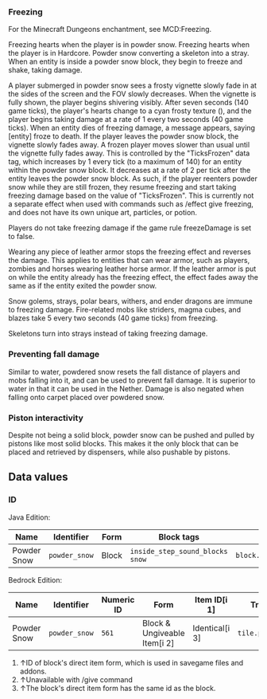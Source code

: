 ### Freezing
For the Minecraft Dungeons enchantment, see MCD:Freezing.

Freezing hearts when the player is in powder snow.
Freezing hearts when the player is in Hardcore.
Powder snow converting a skeleton into a stray.
When an entity is inside a powder snow block, they begin to freeze and shake, taking damage.

A player submerged in powder snow sees a frosty vignette slowly fade in at the sides of the screen and the FOV slowly decreases. When the vignette is fully shown, the player begins shivering visibly. After seven seconds (140 game ticks), the player's hearts change to a cyan frosty texture (), and the player begins taking damage at a rate of 1 every two seconds (40 game ticks). When an entity dies of freezing damage, a message appears, saying [entity] froze to death. If the player leaves the powder snow block, the vignette slowly fades away. A frozen player moves slower than usual until the vignette fully fades away. This is controlled by the "TicksFrozen" data tag, which increases by 1 every tick (to a maximum of 140) for an entity within the powder snow block. It decreases at a rate of 2 per tick after the entity leaves the powder snow block. As such, if the player reenters powder snow while they are still frozen, they resume freezing and start taking freezing damage based on the value of "TicksFrozen". This is currently not a separate effect when used with commands such as /effect give freezing, and does not have its own unique art, particles, or potion.

Players do not take freezing damage if the game rule freezeDamage is set to false.

Wearing any piece of leather armor stops the freezing effect and reverses the damage. This applies to entities that can wear armor, such as players, zombies and horses wearing leather horse armor. If the leather armor is put on while the entity already has the freezing effect, the effect fades away the same as if the entity exited the powder snow.

Snow golems, strays, polar bears, withers, and ender dragons are immune to freezing damage. Fire-related mobs like striders, magma cubes, and blazes take 5 every two seconds (40 game ticks) from freezing.

Skeletons turn into strays instead of taking freezing damage.

### Preventing fall damage
Similar to water, powdered snow resets the fall distance of players and mobs falling into it, and can be used to prevent fall damage. It is superior to water in that it can be used in the Nether. Damage is also negated when falling onto carpet placed over powdered snow.

### Piston interactivity
Despite not being a solid block, powder snow can be pushed and pulled by pistons like most solid blocks. This makes it the only block that can be placed and retrieved by dispensers, while also pushable by pistons.

## Data values
### ID
Java Edition:

| Name        | Identifier    | Form  | Block tags                            | Translation key               |
|-------------|---------------|-------|---------------------------------------|-------------------------------|
| Powder Snow | `powder_snow` | Block | `inside_step_sound_blocks`<br/>`snow` | `block.minecraft.powder_snow` |

Bedrock Edition:

| Name        | Identifier    | Numeric ID | Form                         | Item ID[i 1]   | Translation key         |
|-------------|---------------|------------|------------------------------|----------------|-------------------------|
| Powder Snow | `powder_snow` | `561`      | Block & Ungiveable Item[i 2] | Identical[i 3] | `tile.powder_snow.name` |

1. ↑ID of block's direct item form, which is used in savegame files and addons.
2. ↑Unavailable with /give command
3. ↑The block's direct item form has the same id as the block.


